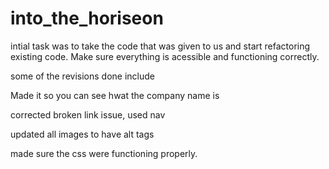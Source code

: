 # into_the_horiseon

intial task was to take the code that was given to us and start refactoring existing code.  Make sure everything is acessible and functioning correctly.  

some of the revisions done include

Made it so you can see hwat the company name is

corrected broken link issue, used nav

updated all images to have alt tags

made sure the css were functioning properly.
